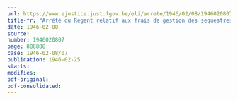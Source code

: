 ```yaml
---
url: https://www.ejustice.just.fgov.be/eli/arrete/1946/02/08/1946020807/justel
title-fr: "Arrêté du Régent relatif aux frais de gestion des sequestres"
date: 1946-02-08
source:
number: 1946020807
page: 888888
case: 1946-02-08/07
publication: 1946-02-25
starts:
modifies:
pdf-original:
pdf-consolidated:
---
```


